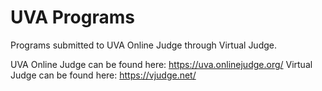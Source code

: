 # UVA Programs
Programs submitted to UVA Online Judge through Virtual Judge.

UVA Online Judge can be found here: https://uva.onlinejudge.org/
Virtual Judge can be found here: https://vjudge.net/
